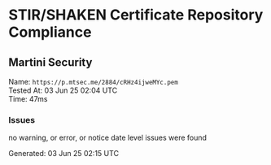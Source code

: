 # STIR/SHAKEN Certificate Repository Compliance

## Martini Security

Name: `https://p.mtsec.me/2884/cRHz4ijweMYc.pem`\
Tested At: 03 Jun 25 02:04 UTC\
Time: 47ms

### Issues

no warning, or error, or notice date level issues were found

Generated: 03 Jun 25 02:15 UTC